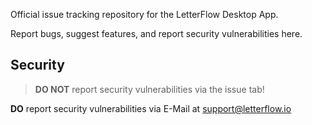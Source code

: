 Official issue tracking repository for the LetterFlow Desktop App.

Report bugs, suggest features, and report security vulnerabilities here.

## Security

> **DO NOT** report security vulnerabilities via the issue tab!

**DO** report security vulnerabilities via E-Mail at [support@letterflow.io](mailto:support@letterflow.dev)
